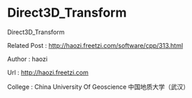 Direct3D_Transform
==================

Direct3D_Transform

Related Post : http://haozi.freetzi.com/software/cpp/313.html

Author : haozi

Url : http://haozi.freetzi.com

College : China University Of Geoscience 中国地质大学（武汉）
